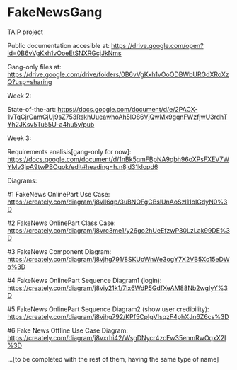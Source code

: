 # FakeNewsGang
TAIP project


Public documentation accesible at: https://drive.google.com/open?id=0B6vVgKxh1vOoeEtSNXRGcjJkNms

Gang-only files at: https://drive.google.com/drive/folders/0B6vVgKxh1vOoODBWbURGdXRoXzQ?usp=sharing

Week 2:

State-of-the-art: https://docs.google.com/document/d/e/2PACX-1vTqCjrCamGjUj9sZ753RskhUueawhoAh5lO86VjQwMx9gqnFWzfjwU3rdhTYh2JKsv5Tu55U-a4hu5y/pub

Week 3:

Requirements analisis[gang-only for now]: https://docs.google.com/document/d/1nBk5gmFBpNA9qbh96oXPsFXEV7WYMv3jpA9twPBOqok/edit#heading=h.n8jd31klopd6 

Diagrams:

#1 FakeNews OnlinePart Use Case:  https://creately.com/diagram/j8vll6qp/3uBNOFgCBslUnAoSzl11oIGdyN0%3D  

#2 FakeNews OnlinePart Class Case: https://creately.com/diagram/j8vrc3me1/y26go2hUeEfzwP30LzLak99DE%3D

#3 FakeNews Component Diagram: https://creately.com/diagram/j8vjhg791/8SKUoWnWe3ogY7X2VB5Xc15eDWo%3D

#4 FakeNews OnlinePart Sequence Diagram1 (login): https://creately.com/diagram/j8viy21k1/7lx6WdP5GdfXeAM88Nb2wgIyY%3D

#5 FakeNews OnlinePart Sequence Diagram2 (show user credibility): https://creately.com/diagram/j8vjhg792/KPf5CpIgVIsqzF4phXJn6Z6cs%3D

#6 Fake News Offline Use Case Diagram: https://creately.com/diagram/j8vxrhi42/WsgDNycr4zcEw35enmRwOqxX2I%3D

...[to be completed with the rest of them, having the same type of name]
